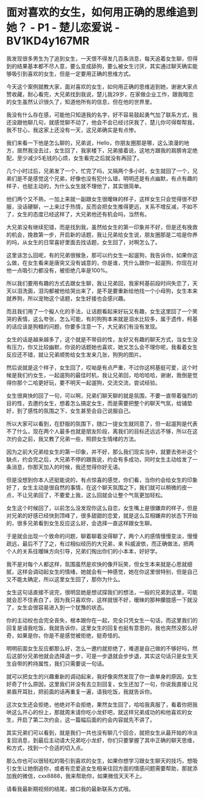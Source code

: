 # 面对喜欢的女生，如何用正确的思维追到她？ - P1 - 楚儿恋爱说 - BV1KD4y167MR

我发现很多男生为了追到女生，一天恨不得发几百条消息，每天追着女生聊，但得到的结果基本都不尽人意，要么变成舔狗，要么被女生讨厌，其实通过聊天确实能够吸引到喜欢的女生，但是一定要用正确的思维方式。

今天这个案例就教大家，面对喜欢的女生，如何用正确的思维追到她，谢谢大家点赞收藏，耐心看完，大兄弟找到我说，楚儿我29岁，在家做企业工作，跟我暗恋的女生虽然认识很久了，知道他所有的信息，但在他的世界里。

我没有什么存在感，可能他只知道我的名字，好不容易鼓起勇气加了联系方式，我还没跟他聊几句，就感觉聊不动了，他会不会已经讨厌我了，楚儿你可得帮帮我，我不甘心，我这家上还没有一天，这兄弟确实是有点惨。

我们来看一下他是怎么聊的，兄弟说，Hello，你朋友圈那是哪，这么浪漫的地方，居然我没去过，女生回了，我家楼下，兄弟接着说，这地方跟我的肩膀肯定绝配，至少减少5毛钱的心烦，女生看完之后就没有再回了。

几个小时过后，兄弟发了一个，忙完了吗，又隔两个多小时，女生就回了一个，兄弟们是不是感觉这个兄弟，好像也没有犯什么错，明明还是有点幽默，有点有趣的样子，也挺主动的，为什么女生就不理他了，其实很简单。

他们两个又不熟，一加上来就一副跟女生很暧昧的样子，这样女生只会觉得很不舒服，没话硬聊，一上来过于热情，反而会把女生推得更远，关系不增反减，不如不了，女生的态度已经这样了，大兄弟他还有机会吗，当然有。

大兄弟没有继续犯错，而是找到我，虽然给女生的第一印象并不好，但是还有挽救的机会，挽救第一步，开启新的话题，我让兄弟给女生说，朋友圈那是二哈是你养的吗，从女生的日常喜好里面去找话题，女生回了，对啊怎么了。

这里该怎么回呢，有的兄弟很猴急，那可以约女生一起遛狗，我告诉你，如果你这么做，在女生看来是唐突又没有诚意的，你是谁，凭什么跟你一起遛狗，你现在对他一点吸引力都没有，被拒绝几率是100%。

所以我们要用有趣的方式去跟女生聊，我让兄弟回，我家柯基前段时间失恋了，天天以泪洗面，泪沟都被他给哭出来了，是不是要重新给他找一个小母狗，女生本来就养狗，所以宠物这个话题，女生好接也会感兴趣。

而且我们用了一个擬人化的手法，让话题看起来好玩又有趣，女生这里回了一个笑哭的表情，这么夸张，怎么可能，有的狗狗本来就是泪水比较多，属于遗传，柯基的话应该是狗粮的问题，你要多注意一下，大兄弟们有没有发现。

女生的话是越来越多了，这个就是不带目的性，友好又有趣的聊天方式，当女生没有压力，你又比较幽默，你说的话题她也喜欢，她又怎么会不理你呢，我看着女生反应还不错，就让兄弟顺势给女生发来几张，狗狗的图片。

然后说就是这个样子，女生回了，哎呦是有点严重，不过你这柯基挺可爱，这个时候是我们约女生，一起遛狗的最佳时机，我让兄弟回，哈哈哈哈，谢谢，我倒是觉得你那个二哈更好玩，要不明天一起遛狗，交流交流，尝试经验。

女生很爽快的回了一句，可以啊，兄弟们聊天聊的就是氛围，不要一直带着强烈的目的性，去邀约女生，想着怎么搞定女生，而是需要把整个的聊天气氛，给铺垫好，到了感性的氛围之下，女生甚至会自己说服自己。

所以大家可以看到，在舒服的氛围下，随口一提女生就同意了，但一起遛狗是代表不了什么，现在两个人最多也就是朋友阶段，离我们的目标还远远不够，所以在这次约会之前，我又教了兄弟一些，照顾女生情绪的方法。

因为之前大兄弟给女生的第一印象，并不好，那么我们现实当中，就要去弥补这个缺点，约会完之后，大兄弟不停的跟我说，约会有多成功，同时女生主动给发了一条消息，你那天加入的时候，我还觉得你好无语。

但是没想到你本人还挺能说的，有点惊喜的感觉，你们看，当你约会给女生的印象好了，女生主动是很自然的事情，在这个聊天氛围之下，我们就可以稍微的皮一点，不让兄弟回了，不要爱上我，这么回就会让整个气氛更加轻松。

女生这个时候回了，以前怎么没发现你这么自恋，女生嘴上是很嫌弃的样子，但是对兄弟的好感已经快到顶峰了，很多甜甜的恋爱，就是这么互相嫌弃的状态下开始的，很多兄弟看到女生反应这么好，会选择一直这样跟女生聊。

于是就会出现一个致命的问题，聊着聊着没得聊了，两个人的感情慢慢变淡，慢慢疏远，最后不了了之，有过相似经历的大兄弟，来 科威波依，而正确做法，把两个人的关系往暧昧方向引导，兄弟们掏出你们的小本本，好好学。

我不是对每个人都这样，氛围虽然是欢快的像开玩笑，但女生本来就是心思就细腻，这样会调动起女生的情绪，她就会有一种感觉，她在你这里很特别，但是自己又不能太确定，所以这里女生回了，那你为什么。

女生这句话直接不说完，很明显她是想试探我们的想法，一般的兄弟到这里，可能就会忍不住表白了，因为我只喜欢你，这样就很不好，暧昧的那种朦胧感一下就没了，女生会很容易进入到一个犹豫的状态。

你的主动权也会完全丧失，根本跟你在一起，完全只凭女生一句话，而这里我们的回复是请我吃饭，我就告诉你，这里女生的回复也挺有意思的，我也突然没那么好奇，如果是你，你是不是感觉被拒绝，挺奇怪的。

明明前面女生反应都那么好，怎么一邀约就拒绝了，难道是自己做的不够好吗，然后这部分兄弟他就会选择退一步，可是一步退就会步步退，其实这句话只是女生天生自带的矜持属性，我们只需要说一句话。

就可以把女生的兴趣重新的调动起来，我好像突然发现了你一直单身的原因，女生好奇了什么原因，这里我们并没有去立刻回复，女生还加了一句，你说我直接让兄弟眉开耳肚，把前面的话再重复一遍，请我吃饭，我就告诉你。

这次女生还会拒绝，他绝对不会拒绝，果然女生回了，哈哈我真服了，看着你把我哄这么开心的份上，那就周末请你吃小龙虾吧，就这样兄弟成功的和他喜欢的女生，开启了第二次约会，这一篇幅后面的约会内容就先不讲了。

其实兄弟们可以看到，就是我们一共也没有聊几个回合，就把女生从最开始的冷淡复回消息，到最后主动请大兄弟吃小龙虾，你们只要掌握了其中正确的聊天思维，和方式，找到一个合适的切入点。

那么你也可以很轻松的吸引到喜欢的女生，如果你想学习跟女生聊天的技巧，想吸引女生让她倒追你，或者有恋爱追女生相亲往回方面的情感问题需要帮助，那就添加我的微信，cxx8888，我来帮助你，如果微信天天不上。

请看我最新期视频的结尾，接口我的最新联系方式哦。
